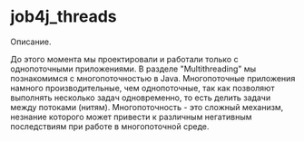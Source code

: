 # job4j_threads

Описание.

До этого момента мы проектировали и работали только с однопоточными приложениями.
В разделе "Multithreading" мы познакомимся с многопоточностью в Java. 
Многопоточные приложения намного производительные, чем однопоточные, 
так как позволяют выполнять несколько задач одновременно, 
то есть делить задачи между потоками (нитям).
Многопоточность - это сложный механизм, незнание которого может привести
к различным негативным последствиям при работе в многопоточной среде. 
